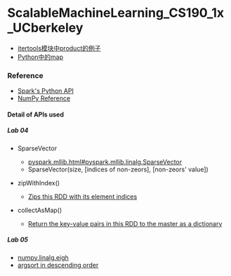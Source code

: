 # ScalableMachineLearning_CS190_1x_UCberkeley
* [itertools模块中product的例子](http://woodpecker.org.cn/diveintopython3/advanced-iterators.html)
* [Python中的map](http://my.oschina.net/zyzzy/blog/115096)



### Reference 
* [Spark's Python API](https://spark.apache.org/docs/latest/api/python/pyspark.html#pyspark.RDD)
* [NumPy Reference](http://docs.scipy.org/doc/numpy/reference/index.html)

#### Detail of APIs used
##### Lab 04
* SparseVector
    * [pyspark.mllib.html#pyspark.mllib.linalg.SparseVector](https://spark.apache.org/docs/latest/api/python/pyspark.mllib.html#pyspark.mllib.linalg.SparseVector) 
    * SparseVector(size, [indices of non-zeors], [non-zeors' value])

* zipWithIndex()
    * [Zips this RDD with its element indices](https://spark.apache.org/docs/latest/api/python/pyspark.html#pyspark.RDD.zipWithIndex) 

* collectAsMap()
    * [Return the key-value pairs in this RDD to the master as a dictionary](https://spark.apache.org/docs/latest/api/python/pyspark.html#pyspark.RDD.collectAsMap) 


##### Lab 05
* [numpy.linalg.eigh](http://docs.scipy.org/doc/numpy/reference/generated/numpy.linalg.eigh.html)
* [argsort in descending order](http://mail.scipy.org/pipermail/numpy-discussion/2008-September/037166.html)

